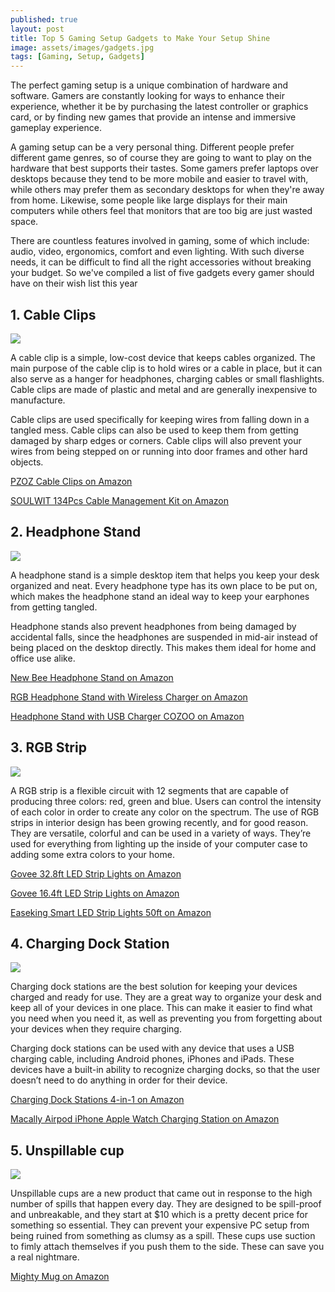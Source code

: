 ```yaml
---
published: true
layout: post
title: Top 5 Gaming Setup Gadgets to Make Your Setup Shine
image: assets/images/gadgets.jpg
tags: [Gaming, Setup, Gadgets]
---
```


The perfect gaming setup is a unique combination of hardware and software. Gamers are constantly looking for ways to enhance their experience, whether it be by purchasing the latest controller or graphics card, or by finding new games that provide an intense and immersive gameplay experience.

A gaming setup can be a very personal thing. Different people prefer different game genres, so of course they are going to want to play on the hardware that best supports their tastes. Some gamers prefer laptops over desktops because they tend to be more mobile and easier to travel with, while others may prefer them as secondary desktops for when they're away from home. Likewise, some people like large displays for their main computers while others feel that monitors that are too big are just wasted space. 

There are countless features involved in gaming, some of which include: audio, video, ergonomics, comfort and even lighting. With such diverse needs, it can be difficult to find all the right accessories without breaking your budget. So we've compiled a list of five gadgets every gamer should have on their wish list this year

## 1. Cable Clips
<img src="/assets/images/cable-clips.jpg" class="postimg">

A cable clip is a simple, low-cost device that keeps cables organized. The main purpose of the cable clip is to hold wires or a cable in place, but it can also serve as a hanger for headphones, charging cables or small flashlights. Cable clips are made of plastic and metal and are generally inexpensive to manufacture.

Cable clips are used specifically for keeping wires from falling down in a tangled mess. Cable clips can also be used to keep them from getting damaged by sharp edges or corners. Cable clips will also prevent your wires from being stepped on or running into door frames and other hard objects.

<a class="buy" href="https://amzn.to/32KBj4X">PZOZ Cable Clips on Amazon</a>

<a class="buy" href="https://amzn.to/3Hxcjx6">SOULWIT 134Pcs Cable Management Kit on Amazon</a>

## 2. Headphone Stand
<img src="/assets/images/headphone-stand.jpg" class="postimg">

A headphone stand is a simple desktop item that helps you keep your desk organized and neat. Every headphone type has its own place to be put on, which makes the headphone stand an ideal way to keep your earphones from getting tangled.

Headphone stands also prevent headphones from being damaged by accidental falls, since the headphones are suspended in mid-air instead of being placed on the desktop directly. This makes them ideal for home and office use alike.

<a class="buy" href="https://amzn.to/3pOavtv">New Bee Headphone Stand on Amazon</a>

<a class="buy" href="https://amzn.to/34iG4TW">RGB Headphone Stand with Wireless Charger on Amazon</a>

<a class="buy" href="https://amzn.to/3mQwb6e">Headphone Stand with USB Charger COZOO on Amazon</a>


## 3. RGB Strip
<img src="/assets/images/rgb-strip.jpg" class="postimg">

A RGB strip is a flexible circuit with 12 segments that are capable of producing three colors: red, green and blue. Users can control the intensity of each color in order to create any color on the spectrum. The use of RGB strips in interior design has been growing recently, and for good reason. They are versatile, colorful and can be used in a variety of ways. They’re used for everything from lighting up the inside of your computer case to adding some extra colors to your home.

<a class="buy" href="https://amzn.to/3324YXq">Govee 32.8ft LED Strip Lights on Amazon</a>

<a class="buy" href="https://amzn.to/3eJWaHY">Govee 16.4ft LED Strip Lights on Amazon</a>

<a class="buy" href="https://amzn.to/3zj7bti">Easeking Smart LED Strip Lights 50ft on Amazon</a>

## 4. Charging Dock Station

<img src="/assets/images/charging-dock-station.jpg" class="postimg">

Charging dock stations are the best solution for keeping your devices charged and ready for use. They are a great way to organize your desk and keep all of your devices in one place. This can make it easier to find what you need when you need it, as well as preventing you from forgetting about your devices when they require charging.

Charging dock stations can be used with any device that uses a USB charging cable, including Android phones, iPhones and iPads. These devices have a built-in ability to recognize charging docks, so that the user doesn’t need to do anything in order for their device.

<a class="buy" href="https://amzn.to/3qKCgm4">Charging Dock Stations 4-in-1 on Amazon</a>

<a class="buy" href="https://amzn.to/3FPbnUd">Macally Airpod iPhone Apple Watch Charging Station on Amazon</a>

## 5. Unspillable cup

<img src="/assets/images/unspillable-cup.jpg" class="postimg">

Unspillable cups are a new product that came out in response to the high number of spills that happen every day. They are designed to be spill-proof and unbreakable, and they start at $10 which is a pretty decent price for something so essential. They can prevent your expensive PC setup from being ruined from something as clumsy as a spill. These cups use suction to fimly attach themselves if you push them to the side. These can save you a real nightmare.

<a class="buy" href="https://amzn.to/330cYrV">Mighty Mug on Amazon</a>



